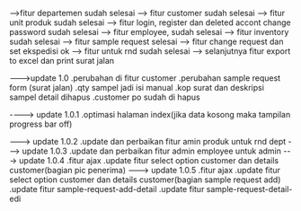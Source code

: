 -->fitur departemen sudah selesai
--> fitur customer sudah selesai
--> fitur unit produk sudah selesai
--> fitur login, register dan deleted accont change password sudah selesai
--> fitur employee, sudah selesai
--> fitur inventory sudah selesai
--> fitur sample request selesai
--> fitur change request dan set ekspedisi ok
--> fitur untuk rnd sudah selesai
--> selanjutnya fitur export to excel dan print surat jalan

--->update 1.0
.perubahan di fitur customer
.perubahan sample request form (surat jalan)
.qty sampel jadi isi manual
.kop surat dan deskripsi sampel detail dihapus
.customer po sudah di hapus

----> update 1.0.1
.optimasi halaman index(jika data kosong maka tampilan progress bar off)

---> update 1.0.2
.update dan perbaikan fitur amin produk untuk rnd dept
---> update 1.0.3
.update dan perbaikan fitur admin employee untuk admin
---> update 1.0.4
.fitur ajax
.update fitur select option customer dan details customer(bagian pic penerima)
---> update 1.0.5
.fitur ajax
.update fitur select option customer dan details customer(bagian sample request add)
.update fitur sample-request-add-detail
.update fitur sample-request-detail-edi
